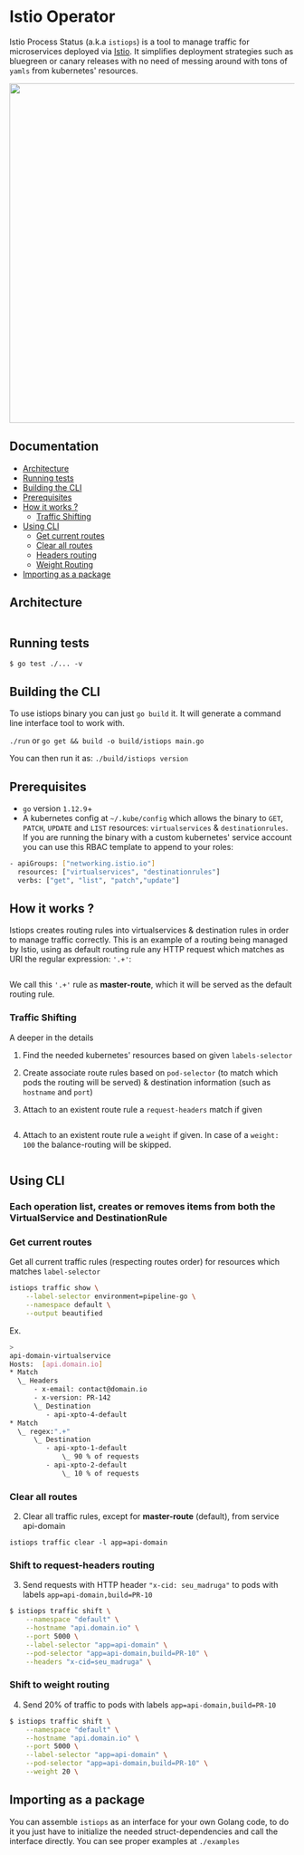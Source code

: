 # Istio Operator

Istio Process Status (a.k.a `istiops`) is a tool to manage traffic for microservices deployed via [Istio](https://istio.io/). It simplifies deployment strategies such as bluegreen or canary releases with no need of messing around with tons of `yamls` from kubernetes' resources.

<p align="center">
    <a href="https://asciinema.org/a/OHOd98DRgrBCAib8mUwWQptwh?autoplay=1"><img src="https://asciinema.org/a/OHOd98DRgrBCAib8mUwWQptwh.png" width="600"/></a>
</p>

## Documentation

* [Architecture](#architecure)
* [Running tests](#running-tests)
* [Building the CLI](#building-the-cli)
* [Prerequisites](#prerequisites)
* [How it works ?](#how-it-works-?)
    - [Traffic Shifting](#traffic-shifting)
* [Using CLI](#using-cli)
    - [Get current routes](#get-current-routes)
    - [Clear all routes](#clear-all-routes)
    - [Headers routing](#shift-to-request-headers-routing)
    - [Weight Routing](#shift-to-weight-routing)
* [Importing as a package](#importing-as-a-package)

## Architecture

<img src="https://github.com/pismo/istiops/blob/master/imgs/overview.png" alt="">

## Running tests

`$ go test ./... -v`

## Building the CLI

To use istiops binary you can just `go build` it. It will generate a command line interface tool to work with.

`./run` or `go get && build -o build/istiops main.go`

You can then run it as: `./build/istiops version`

## Prerequisites

- `go` version `1.12.9`+
- A kubernetes config at `~/.kube/config` which allows the binary to `GET`, `PATCH`, `UPDATE` and `LIST` resources: `virtualservices` & `destinationrules`.
 If you are running the binary with a custom kubernetes' service account you can use this RBAC template to append to your roles:

```sh
- apiGroups: ["networking.istio.io"]
  resources: ["virtualservices", "destinationrules"]
  verbs: ["get", "list", "patch","update"]
  ````

## How it works ?

Istiops creates routing rules into virtualservices & destination rules in order to manage traffic correctly. This is an example of a routing being managed by Istio, using as default routing rule any HTTP request which matches as URI the regular expression: `'.+'`:

<img src="https://github.com/pismo/istiops/blob/master/imgs/howitworks1.png" alt="">

We call this `'.+'` rule as **master-route**, which it will be served as the default routing rule.


### Traffic Shifting

A deeper in the details

1. Find the needed kubernetes' resources based on given `labels-selector`

2. Create associate route rules based on `pod-selector` (to match which pods the routing will be served) & destination information (such as `hostname` and `port`)

3. Attach to an existent route rule a `request-headers` match if given

<img src="https://github.com/pismo/istiops/blob/master/imgs/howitworks2.png" alt="">

4. Attach to an existent route rule a `weight` if given. In case of a `weight: 100` the balance-routing will be skipped.

<img src="https://github.com/pismo/istiops/blob/master/imgs/howitworks3.png" alt="">

## Using CLI

### Each operation list, creates or removes items from both the VirtualService and DestinationRule

### Get current routes

Get all current traffic rules (respecting routes order) for resources which matches `label-selector`

```bash
istiops traffic show \
    --label-selector environment=pipeline-go \
    --namespace default \
    --output beautified
```

Ex.

```bash
>
api-domain-virtualservice
Hosts:  [api.domain.io]
* Match
  \_ Headers
      - x-email: contact@domain.io
      - x-version: PR-142
      \_ Destination
         - api-xpto-4-default
* Match
  \_ regex:".+" 
      \_ Destination
         - api-xpto-1-default
             \_ 90 % of requests
         - api-xpto-2-default
             \_ 10 % of requests
```

### Clear all routes

2. Clear all traffic rules, except for **master-route** (default), from service api-domain

`istiops traffic clear -l app=api-domain`

### Shift to request-headers routing

3. Send requests with HTTP header `"x-cid: seu_madruga"` to pods with labels `app=api-domain,build=PR-10`

```bash
$ istiops traffic shift \
    --namespace "default" \
    --hostname "api.domain.io" \
    --port 5000 \
    --label-selector "app=api-domain" \
    --pod-selector "app=api-domain,build=PR-10" \
    --headers "x-cid=seu_madruga" \
```

### Shift to weight routing
4. Send 20% of traffic to pods with labels `app=api-domain,build=PR-10`

```bash
$ istiops traffic shift \
    --namespace "default" \
    --hostname "api.domain.io" \
    --port 5000 \
    --label-selector "app=api-domain" \
    --pod-selector "app=api-domain,build=PR-10" \
    --weight 20 \
```

## Importing as a package

You can assemble `istiops` as an interface for your own Golang code, to do it you just have to initialize the needed struct-dependencies and call the interface directly. You can see proper examples at `./examples`